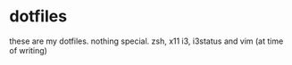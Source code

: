 # dotfiles
these are my dotfiles. nothing special. zsh, x11 i3, i3status and vim (at time of writing)
